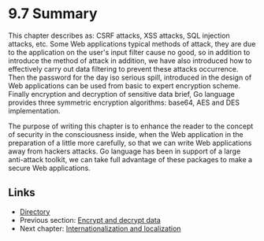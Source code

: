 # 9.7 Summary

This chapter describes as: CSRF attacks, XSS attacks, SQL injection attacks, etc. Some Web applications typical methods of attack, they are due to the application on the user's input filter cause no good, so in addition to introduce the method of attack in addition, we have also introduced how to effectively carry out data filtering to prevent these attacks occurrence. Then the password for the day iso serious spill, introduced in the design of Web applications can be used from basic to expert encryption scheme. Finally encryption and decryption of sensitive data brief, Go language provides three symmetric encryption algorithms: base64, AES and DES implementation.

The purpose of writing this chapter is to enhance the reader to the concept of security in the consciousness inside, when the Web application in the preparation of a little more carefully, so that we can write Web applications away from hackers attacks. Go language has been in support of a large anti-attack toolkit, we can take full advantage of these packages to make a secure Web applications.

## Links

- [Directory](preface.md)
- Previous section: [Encrypt and decrypt data](09.6.md)
- Next chapter: [Internationalization and localization](10.0.md)
